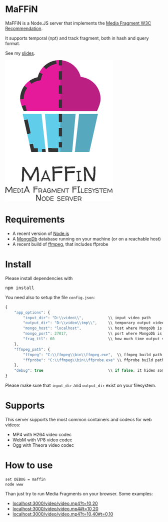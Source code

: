 MaFFiN
======

MaFFiN is a Node.JS server that implements the [Media Fragment W3C Recommendation](http://www.w3.org/TR/media-frags/).

It supports temporal (npt) and track fragment, both in hash and query format.

See my [slides](https://www.slideshare.net/SquaLeLis/developing-a-nodejs).

![MaFFiN is the acronym of MediA Fragment FIlesystem Node.JS server](https://github.com/pasqLisena/maffin/blob/master/public/images/maffin_logotipo.png)

# Requirements

* A recent version of [Node.js](http://www.nodejs.org/)
* A [MongoDb](https://www.mongodb.org/) database running on your machine (or on a reachable host)
* A recent build of [ffmpeg](https://ffmpeg.org/), that includes ffprobe

# Install

Please install dependencies with
<pre>npm install</pre>

You need also to setup the file `config.json`:
```js
{
    "app_options": {
        "input_dir": "D:\\video\\",           \\ input video path
        "output_dir": "D:\\video\\tmp\\",     \\ temporary output video path
        "mongo_host": "localhost",            \\ host where MongoDb is running
        "mongo_port": 27017,                  \\ port where MongoDb is running
        "frag_ttl": 60                        \\ how much time output video must be deleted after (in seconds)
    },
    "ffmpeg_path": {
        "ffmpeg": "C:\\ffmpeg\\bin\\ffmpeg.exe",  \\ ffmpeg build path
        "ffprobe": "C:\\ffmpeg\\bin\\ffprobe.exe" \\ ffprobe build path
    },
    "debug": true                             \\ if false, it hides some logs on Node.js console
}
```

Please make sure that `input_dir` and `output_dir` exist on your filesystem.

# Supports

This server supports the most common containers and codecs for web videos:
* MP4 with H264 video codec
* WebM with VP8 video codec
* Ogg with Theora video codec


# How to use

    set DEBUG = maffin
    node www

Than just try to run Media Fragments on your browser.
Some examples:
* [localhost:3000/video/video.mp4?t=10,20](localhost:3000/video/video.mp4?t=10,20)
* [localhost:3000/video/video.mp4#t=10,20](localhost:3000/video/video.mp4#t=10,20)
* [localhost:3000/video/video.mp4?t=10,40#t=0,10](localhost:3000/video/video.mp4?t=10,40#t=0,10)
